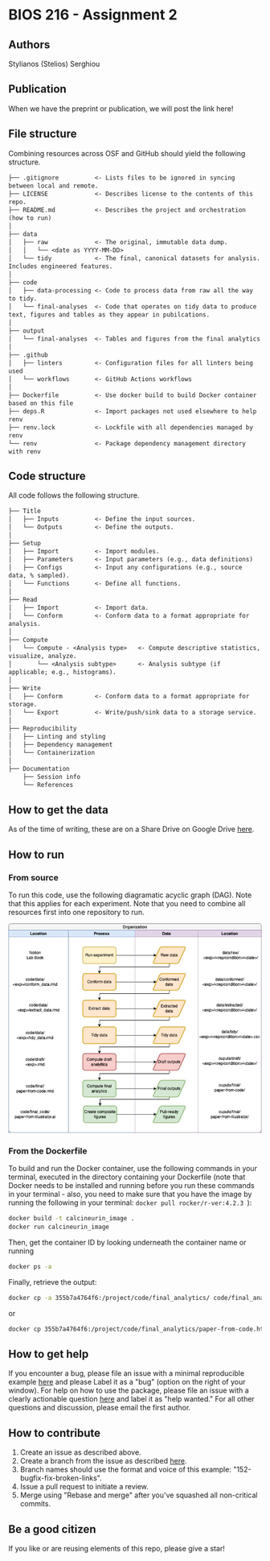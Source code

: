 # BIOS 216 - Assignment 2

## Authors

Stylianos (Stelios) Serghiou


## Publication

When we have the preprint or publication, we will post the link here!


## File structure

Combining resources across OSF and GitHub should yield the following structure.

```
├── .gitignore          <- Lists files to be ignored in syncing between local and remote.
├── LICENSE             <- Describes license to the contents of this repo.
├── README.md           <- Describes the project and orchestration (how to run)
│
├── data
│   ├── raw             <- The original, immutable data dump.
│   │   └── <date as YYYY-MM-DD>
│   └── tidy            <- The final, canonical datasets for analysis. Includes engineered features.
│
├── code
│   ├── data-processing <- Code to process data from raw all the way to tidy.
│   └── final-analyses  <- Code that operates on tidy data to produce text, figures and tables as they appear in pubilcations.
│
├── output
│   └── final-analyses  <- Tables and figures from the final analytics
│
├── .github
│   ├── linters         <- Configuration files for all linters being used
│   └── workflows       <- GitHub Actions workflows
│
├── Dockerfile          <- Use docker build to build Docker container based on this file
├── deps.R              <- Import packages not used elsewhere to help renv
├── renv.lock           <- Lockfile with all dependencies managed by renv
└── renv                <- Package dependency management directory with renv
```


## Code structure

All code follows the following structure.

```
├── Title
│   ├── Inputs          <- Define the input sources.
│   └── Outputs         <- Define the outputs.
│
├── Setup
│   ├── Import          <- Import modules.
│   ├── Parameters      <- Input parameters (e.g., data definitions)
│   ├── Configs         <- Input any configurations (e.g., source data, % sampled).
│   └── Functions       <- Define all functions.
│
├── Read
│   ├── Import          <- Import data.
│   └── Conform         <- Conform data to a format appropriate for analysis.
│
├── Compute
│   └── Compute - <Analysis type>   <- Compute descriptive statistics, visualize, analyze.
│       └── <Analysis subtype>      <- Analysis subtype (if applicable; e.g., histograms).
│
├── Write
│   ├── Conform         <- Conform data to a format appropriate for storage.
│   └── Export          <- Write/push/sink data to a storage service.
│
├── Reproducibility
│   ├── Linting and styling
│   ├── Dependency management
│   └── Containerization
│
├── Documentation
    ├── Session info
    └── References
```


## How to get the data

As of the time of writing, these are on a Share Drive on Google Drive [here](https://drive.google.com/drive/folders/1_5Y4TI9yem1ccSCBxevy3_dTTjEY_1sK).


## How to run

### From source

To run this code, use the following diagramatic acyclic graph (DAG). Note that this applies for each experiment. Note that you need to combine all resources first into one repository to run.

![How to run diagram](https://github.com/serghiou/bios216-assignement-2/blob/main/how-to-run.jpg?raw=true)

### From the Dockerfile

To build and run the Docker container, use the following commands in your terminal, executed in the directory containing your Dockerfile (note that Docker needs to be installed and running before you run these commands in your terminal - also, you need to make sure that you have the image by running the following in your terminal: `docker pull rocker/r-ver:4.2.3 `):

```sh
docker build -t calcineurin_image .
docker run calcineurin_image
```

Then, get the container ID by looking underneath the container name or running

```sh
docker ps -a
```

Finally, retrieve the output:

```sh
docker cp -a 355b7a4764f6:/project/code/final_analytics/ code/final_analytics/docker
```

or

```sh
docker cp 355b7a4764f6:/project/code/final_analytics/paper-from-code.html code/final_analytics/paper-from-code_docker.html
```

## How to get help

If you encounter a bug, please file an issue with a minimal reproducible example [here](https://github.com/serghiou/bios216-assignement-2/issues) and please Label it as a "bug" (option on the right of your window). For help on how to use the package, please file an issue with a clearly actionable question [here](https://github.com/serghiou/bios216-assignement-2/issues) and label it as "help wanted." For all other questions and discussion, please email the first author.


## How to contribute

1. Create an issue as described above.
2. Create a branch from the issue as described [here](https://docs.github.com/en/issues/tracking-your-work-with-issues/creating-a-branch-for-an-issue).
3. Branch names should use the format and voice of this example: "152-bugfix-fix-broken-links".
4. Issue a pull request to initiate a review.
5. Merge using "Rebase and merge" after you've squashed all non-critical commits.


## Be a good citizen

If you like or are reusing elements of this repo, please give a star!
